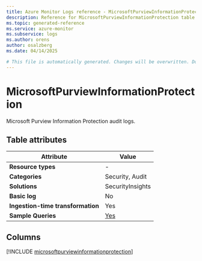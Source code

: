 ```yaml
---
title: Azure Monitor Logs reference - MicrosoftPurviewInformationProtection
description: Reference for MicrosoftPurviewInformationProtection table in Azure Monitor Logs.
ms.topic: generated-reference
ms.service: azure-monitor
ms.subservice: logs
ms.author: orens
author: osalzberg
ms.date: 04/14/2025

# This file is automatically generated. Changes will be overwritten. Do not change this file directly.
---
```


# MicrosoftPurviewInformationProtection

Microsoft Purview Information Protection audit logs.


## Table attributes

|Attribute|Value|
|---|---|
|**Resource types**|-|
|**Categories**|Security, Audit|
|**Solutions**| SecurityInsights|
|**Basic log**|No|
|**Ingestion-time transformation**|Yes|
|**Sample Queries**|[Yes](/azure/azure-monitor/reference/queries/microsoftpurviewinformationprotection)|



## Columns
  
[!INCLUDE [microsoftpurviewinformationprotection](~/reusable-content/ce-skilling/azure/includes/azure-monitor/reference/tables/microsoftpurviewinformationprotection-include.md)]
